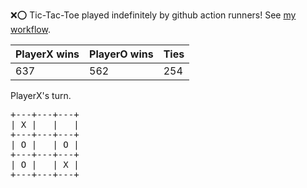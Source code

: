 :x::o: Tic-Tac-Toe played indefinitely by github action runners! See [my workflow](.github/workflows/play.yaml).

|PlayerX wins|PlayerO wins|Ties|
|-|-|-|
|637|562|254|

PlayerX's turn.

<pre>
+---+---+---+
| X |   |   |
+---+---+---+
| O |   | O |
+---+---+---+
| O |   | X |
+---+---+---+
</pre>